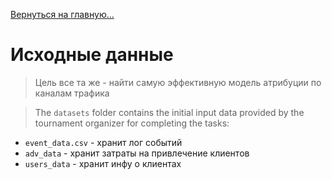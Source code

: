 [Вернуться на главную...](../README.md)

# Исходные данные

> Цель все та же - найти самую эффективную модель атрибуции по каналам трафика

>The `datasets` folder contains the initial input data provided by the tournament organizer for completing the tasks:

* `event_data.csv` - хранит лог событий
* `adv_data` - хранит затраты на привлечение клиентов
* `users_data` - хранит инфу о клиентах

